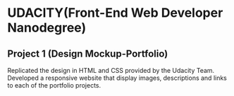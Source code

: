 # UDACITY(Front-End Web Developer Nanodegree)
## Project 1  (Design Mockup-Portfolio)

Replicated the design in HTML and CSS provided by the Udacity Team. Developed a responsive website that display images, descriptions and links to each of the portfolio projects.
